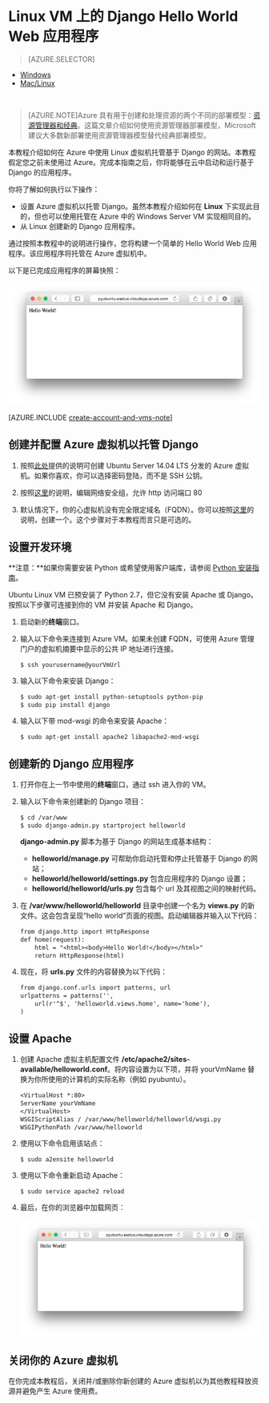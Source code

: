 <properties 
	pageTitle="在 Linux 上使用 Django 创建 Python Web 应用 | Azure" 
	description="了解如何在 Azure 中使用 Linux 虚拟机托管基于 Django 的 Web 应用程序。" 
	services="virtual-machines-linux" 
	documentationCenter="python" 
	authors="huguesv" 
	manager="wpickett" 
	editor=""
	tags="azure-resource-manager"/>

<tags
	ms.service="virtual-machines-linux"
	ms.date="11/17/2015"
	wacn.date="03/21/2016"/>
	
# Linux VM 上的 Django Hello World Web 应用程序

> [AZURE.SELECTOR]
- [Windows](/documentation/articles/virtual-machines-windows-classic-python-django-web-app)
- [Mac/Linux](/documentation/articles/virtual-machines-linux-python-django-web-app)

<br>

> [AZURE.NOTE]Azure 具有用于创建和处理资源的两个不同的部署模型：[资源管理器和经典](/documentation/articles/resource-manager-deployment-model)。这篇文章介绍如何使用资源管理器部署模型，Microsoft 建议大多数新部署使用资源管理器模型替代经典部署模型。


本教程介绍如何在 Azure 中使用 Linux 虚拟机托管基于 Django 的网站。本教程假定您之前未使用过 Azure。完成本指南之后，你将能够在云中启动和运行基于 Django 的应用程序。

你将了解如何执行以下操作：

* 设置 Azure 虚拟机以托管 Django。虽然本教程介绍如何在 **Linux** 下实现此目的，但也可以使用托管在 Azure 中的 Windows Server VM 实现相同目的。 
* 从 Linux 创建新的 Django 应用程序。

通过按照本教程中的说明进行操作，您将构建一个简单的 Hello World Web 应用程序。该应用程序将托管在 Azure 虚拟机中。

以下是已完成应用程序的屏幕快照：

![显示 Azure 上的 hello world 页面的浏览器窗口](./media/virtual-machines-linux-python-django-web-app/mac-linux-django-helloworld-browser.png)

[AZURE.INCLUDE [create-account-and-vms-note](../includes/create-account-and-vms-note.md)]

## 创建并配置 Azure 虚拟机以托管 Django

1. 按照[此处](/documentation/articles/virtual-machines-linux-portal-create)提供的说明可创建 Ubuntu Server 14.04 LTS 分发的 Azure 虚拟机。如果你喜欢，你可以选择密码登陆，而不是 SSH 公钥。

1. 按照[这里](/documentation/articles/virtual-networks-create-nsg-arm-ps)的说明，编辑网络安全组，允许 http 访问端口 80

1. 默认情况下，你的心虚拟机没有完全限定域名（FQDN）。你可以按照[这里](/documentation/articles/virtual-machines-linux-portal-create-fqdn)的说明，创建一个。这个步骤对于本教程而言只是可选的。

## <a id="setup"> </a>设置开发环境

**注意：**如果你需要安装 Python 或希望使用客户端库，请参阅 [Python 安装指南](/documentation/articles/python-how-to-install)。

Ubuntu Linux VM 已预安装了 Python 2.7，但它没有安装 Apache 或 Django。按照以下步骤可连接到你的 VM 并安装 Apache 和 Django。

1.  启动新的**终端**窗口。
    
1.  输入以下命令来连接到 Azure VM。如果未创建 FQDN，可使用 Azure 管理门户的虚拟机摘要中显示的公共 IP 地址进行连接。

		$ ssh yourusername@yourVmUrl

1.  输入以下命令来安装 Django：

		$ sudo apt-get install python-setuptools python-pip
		$ sudo pip install django

1.  输入以下带 mod-wsgi 的命令来安装 Apache：

		$ sudo apt-get install apache2 libapache2-mod-wsgi


## 创建新的 Django 应用程序

1.  打开你在上一节中使用的**终端**窗口，通过 ssh 进入你的 VM。
    
1.  输入以下命令来创建新的 Django 项目：

		$ cd /var/www
		$ sudo django-admin.py startproject helloworld

    **django-admin.py** 脚本为基于 Django 的网站生成基本结构：
    -   **helloworld/manage.py** 可帮助你启动托管和停止托管基于 Django 的网站；
    -   **helloworld/helloworld/settings.py** 包含应用程序的 Django 设置；
    -   **helloworld/helloworld/urls.py** 包含每个 url 及其视图之间的映射代码。

1.  在 **/var/www/helloworld/helloworld** 目录中创建一个名为 **views.py** 的新文件。这会包含呈现“hello world”页面的视图。启动编辑器并输入以下代码：
		
		from django.http import HttpResponse
		def home(request):
    		html = "<html><body>Hello World!</body></html>"
    		return HttpResponse(html)

1.  现在，将 **urls.py** 文件的内容替换为以下代码：

		from django.conf.urls import patterns, url
		urlpatterns = patterns('',
			url(r'^$', 'helloworld.views.home', name='home'),
		)


## 设置 Apache

1.  创建 Apache 虚拟主机配置文件 **/etc/apache2/sites-available/helloworld.conf**。将内容设置为以下项，并将 yourVmName 替换为你所使用的计算机的实际名称（例如 pyubuntu）。

		<VirtualHost *:80>
		ServerName yourVmName
		</VirtualHost>
		WSGIScriptAlias / /var/www/helloworld/helloworld/wsgi.py
		WSGIPythonPath /var/www/helloworld

1.  使用以下命令启用该站点：

        $ sudo a2ensite helloworld

1.  使用以下命令重新启动 Apache：

        $ sudo service apache2 reload

1.  最后，在你的浏览器中加载网页：

	![显示 Azure 上的 hello world 页面的浏览器窗口](./media/virtual-machines-linux-python-django-web-app/mac-linux-django-helloworld-browser.png)


## 关闭你的 Azure 虚拟机

在你完成本教程后，关闭并/或删除你新创建的 Azure 虚拟机以为其他教程释放资源并避免产生 Azure 使用费。

<!---HONumber=Mooncake_0314_2016-->